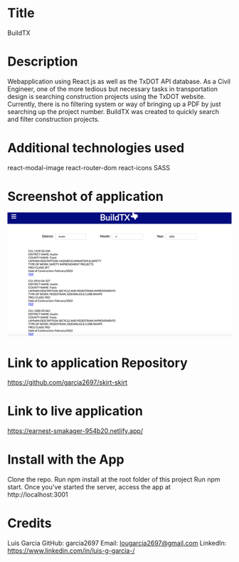 # Title
BuildTX

# Description
Webapplication using React.js as well as the TxDOT API database. As a Civil Engineer, one of the more tedious but necessary tasks in transportation design is searching construction projects using the TxDOT website. Currently, there is no filtering system or way of bringing up a PDF by just searching up the project number. BuildTX was created to quickly search and filter construction projects. 

# Additional technologies used
react-modal-image
react-router-dom
react-icons
SASS


# Screenshot of application
![Image of app](liveApp.PNG)

# Link to application Repository
https://github.com/garcia2697/skirt-skirt

# Link to live application
https://earnest-smakager-954b20.netlify.app/

# Install with the App
Clone the repo.
Run npm install at the root folder of this project
Run npm start.
Once you've started the server, access the app at http://localhost:3001

# Credits
Luis Garcia 
GitHub: garcia2697
Email: lougarcia2697@gmail.com
LinkedIn: https://www.linkedin.com/in/luis-g-garcia-/

